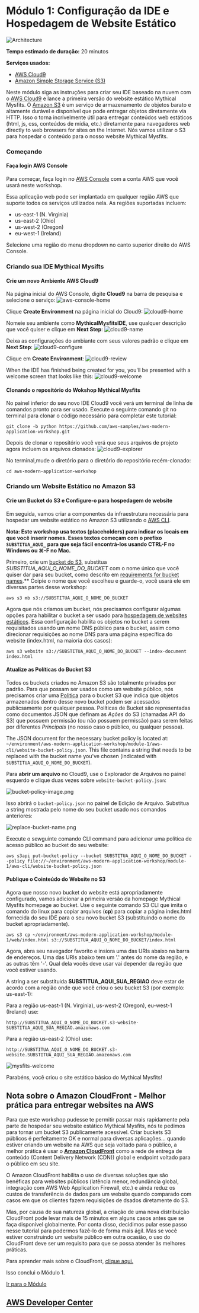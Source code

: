 # Módulo 1: Configuração da IDE e Hospedagem de Website Estático

![Architecture](/images/module-1/architecture-module-1.png)

**Tempo estimado de duração:** 20 minutos

**Serviços usados:**
* [AWS Cloud9](https://aws.amazon.com/cloud9/)
* [Amazon Simple Storage Service (S3)](https://aws.amazon.com/s3/)

Neste módulo siga as instruções para criar seu IDE baseado na nuvem com o [AWS Cloud9](https://aws.amazon.com/cloud9/) e lance a primeira versão do website estático Mythical Mysfits. O [Amazon S3](https://aws.amazon.com/s3/) é um serviço de armazenamento de objetos barato e altamente durável e disponível que pode entregar objetos diretamente via HTTP. Isso o torna incrivelmente útil para entregar conteúdos web estáticos (html, js, css, conteúdos de mídia, etc.) diretamente para navegadores web directly to web browsers for sites on the Internet. Nós vamos utilizar o S3 para hospedar o conteúdo para o nosso website Mythical Mysfits.

### Começando

#### Faça login AWS Console
Para começar, faça login no [AWS Console](https://console.aws.amazon.com) com a conta AWS que você usará neste workshop.

Essa aplicação web pode ser implantada em qualquer região AWS que suporte todos os serviços utilizados nela. As regiões suportadas incluem:

* us-east-1 (N. Virginia)
* us-east-2 (Ohio)
* us-west-2 (Oregon)
* eu-west-1 (Ireland)

Selecione uma região do menu dropdown no canto superior direito do AWS Console.

### Criando sua IDE Mythical Mysifts

#### Crie um novo Ambiente AWS Cloud9

 Na página inicial do AWS Console, digite **Cloud9** na barra de pesquisa e selecione o serviço:
 ![aws-console-home](/images/module-1/cloud9-service.png)


Clique **Create Environment** na página inicial do Cloud9:
![cloud9-home](/images/module-1/cloud9-home.png)


Nomeie seu ambiente como **MythicalMysfitsIDE**, use qualquer descrição que você quiser e clique em **Next Step**:
![cloud9-name](/images/module-1/cloud9-name-ide.png)


Deixa as configurações do ambiante com seus valores padrão e clique em **Next Step**:
![cloud9-configure](/images/module-1/cloud9-configure-env.png)


Clique em **Create Environment**:
![cloud9-review](/images/module-1/cloud9-review.png)


When the IDE has finished being created for you, you'll be presented with a welcome screen that looks like this:
![cloud9-welcome](/images/module-1/cloud9-welcome.png)

#### Clonando o repositório do Wokshop Mythical Mysfits

No painel inferior do seu novo IDE Cloud9 você verá um terminal de linha de comandos pronto para ser usado. Execute o seguinte comando git no terminal para clonar o código necessário para completar este tutorial:

```
git clone -b python https://github.com/aws-samples/aws-modern-application-workshop.git
```

Depois de clonar o repositório você verá que seus arquivos de projeto agora incluem os arquivos clonados:
![cloud9-explorer](/images/module-1/cloud9-explorer.png)


No terminal,mude o diretório para o diretório do repositório recém-clonado:

```
cd aws-modern-application-workshop
```

### Criando um Website Estático no Amazon S3

#### Crie um Bucket do S3 e Configure-o para hospedagem de website
Em seguida, vamos criar a componentes da infraestrutura necessária para hospedar um website estático no Amazon S3 utilizando o [AWS CLI](https://aws.amazon.com/cli/).

**Nota: Este workshop usa textos (placeholders) para indicar os locais em que você inserir nomes. Esses textos começam com o prefixo `SUBSTITUA_AQUI_` para que seja fácil encontrá-los usando CTRL-F no Windows ou ⌘-F no Mac.**

Primeiro, crie um [bucket do S3](https://docs.aws.amazon.com/AmazonS3/latest/dev/UsingBucket.html), substitua *SUBSTITUA_AQUI_O_NOME_DO_BUCKET* com o nome único que você quiser dar para seu bucket, como descrito em [requirements for bucket names](https://docs.aws.amazon.com/AmazonS3/latest/dev/BucketRestrictions.html#bucketnamingrules).** Coipie o nome que você escolheu e guarde-o, você usará ele em diversas partes desse workshop:

```
aws s3 mb s3://SUBSTITUA_AQUI_O_NOME_DO_BUCKET
```

Agora que nós criamos um bucket, nós precisamos configurar algumas opções para habilitar o bucket a ser usado para [hospedagem de websites estáticos](https://docs.aws.amazon.com/AmazonS3/latest/dev/WebsiteHosting.html).  Essa configuração habilita os objetos no bucket a serem requisitados usando um nome DNS público para o bucket, assim como direcionar requisições ao nome DNS para uma página específica do website (index.html, na maioria dos casos):

```
aws s3 website s3://SUBSTITUA_AQUI_O_NOME_DO_BUCKET --index-document index.html
```

#### Atualize as Políticas do Bucket S3

Todos os buckets criados no Amazon S3 são totalmente privados por padrão. Para que possam ser usados como um website público, nós precisamos criar uma [Politica](https://docs.aws.amazon.com/AmazonS3/latest/dev/example-bucket-policies.html) para o bucket S3 que indica que objetos armazenados dentro desse novo bucket podem ser acessados publicsamente por qualquer pessoa. Políticas de Bucket são representadas como documentos JSON que definam as *Ações* do S3 (chamadas API do S3) que possuem permissão (ou não possuem permissão) para serem feitas por diferentes *Principals* (no nosso caso o público, ou qualquer pessoa).

The JSON document for the necessary bucket policy is located at: `~/environment/aws-modern-application-workshop/module-1/aws-cli/website-bucket-policy.json`.  This file contains a string that needs to be replaced with the bucket name you've chosen (indicated with `SUBSTITUA_AQUI_O_NOME_DO_BUCKET`).  

Para **abrir um arquivo** no Cloud9, use o Explorador de Arquivos no painel esquerdo e clique duas vezes sobre `website-bucket-policy.json`:

![bucket-policy-image.png](/images/module-1/bucket-policy-image.png)

Isso abrirá o `bucket-policy.json` no painel de Edição de Arquivo. Substitua a string mostrada pelo nome do seu bucket usado nos comandos anteriores:

![replace-bucket-name.png](/images/module-1/replace-bucket-name.png)


Execute o sewguinte comando CLI command para adicionar uma política de acesso público ao bucket do seu website:

```
aws s3api put-bucket-policy --bucket SUBSTITUA_AQUI_O_NOME_DO_BUCKET --policy file://~/environment/aws-modern-application-workshop/module-1/aws-cli/website-bucket-policy.json
```

#### Publique o Cointeúdo do Website no S3

Agora que nosso novo bucket do website está apropriadamente configurado, vamos adicionar a primeira versão da homepage Mythical Mysfits homepage ao bucket. Use o seguinte comando S3 CLI que imita o comando do linux para copiar arquivos (**cp**) para copiar a página index.html fornecida do seu IDE para o seu novo bucket S3 (substituindo o nome  do bucket apropriadamente).

```
aws s3 cp ~/environment/aws-modern-application-workshop/module-1/web/index.html s3://SUBSTITUA_AQUI_O_NOME_DO_BUCKET/index.html
```

Agora, abra seu navegador favorito e insiora uma das URIs abaixo na barra de endereços. Uma das URIs abaixo tem um '.' antes do nome da região, e as outras têm '-'. Qual dela vocês deve usar vai depender da região que você estiver usando.

A string a ser substituida **SUBSTITUA_AQUI_SUA_REGIAO** deve estar de acordo com a região onde que você criou o seu bucket S3 (por exemplo: us-east-1):

Para a região us-east-1 (N. Virginia), us-west-2 (Oregon), eu-west-1 (Ireland) use:
```
http://SUBSTITUA_AQUI_O_NOME_DO_BUCKET.s3-website-SUBSTITUA_AQUI_SUA_REGIAO.amazonaws.com
```

Para a região us-east-2 (Ohio) use:
```
http://SUBSTITUA_AQUI_O_NOME_DO_BUCKET.s3-website.SUBSTITUA_AQUI_SUA_REGIAO.amazonaws.com
```

![mysfits-welcome](/images/module-1/mysfits-welcome.png)

Parabéns, você criou o site estático básico do Mythical Mysfits!

## Nota sobre o Amazon CloudFront - Melhor prática para entregar websites na AWS ##

Para que este workshop pudesse te permitir passar mais rapidamente pela parte de hospedar seu website estático Mythical Mysfits, nós te pedimos para tornar um bucket S3 publicamente acessível. Criar buckets S3 públicos é perfeitamente OK e normal para diversas aplicações... quando estiver criando um website na AWS que seja voltado para o público, a melhor prática é usar o [**Amazon CloudFront**](https://aws.amazon.com/cloudfront/) como a rede de entrega de conteúdo (Content Delivery Network (CDN)) global e endpoint voltado para o público em seu site. 

O Amazon CloudFront habilita o uso de diversas soluções que são benéficas para websites públicos (latência menor, redundância global, integração com AWS Web Application Firewall, etc.) e ainda reduz os custos de transferência de dados para um website quando comparado com casos em que os clientes fazem requisições de dsados diretamente do S3.

Mas, por causa de sua natureza global, a criação de uma nova distribuição CloudFront pode levar mais de 15 minutos em alguns casos antes que se faça disponível globalmente. Por conta disso, decidimos pular esse passo nesse tutorial para podermos fazê-lo de forma mais ágil. Mas se você estiver construindo um website público em outra ocasião, o uso do CloudFront deve ser um requisito para que se possa atender às melhores práticas. 

Para aprender mais sobre o CloudFront, [clique aqui.](https://aws.amazon.com/cloudfront/)

Isso conclui o Módulo 1.

[Ir para o Módulo](/module-2)


## [AWS Developer Center](https://developer.aws)
